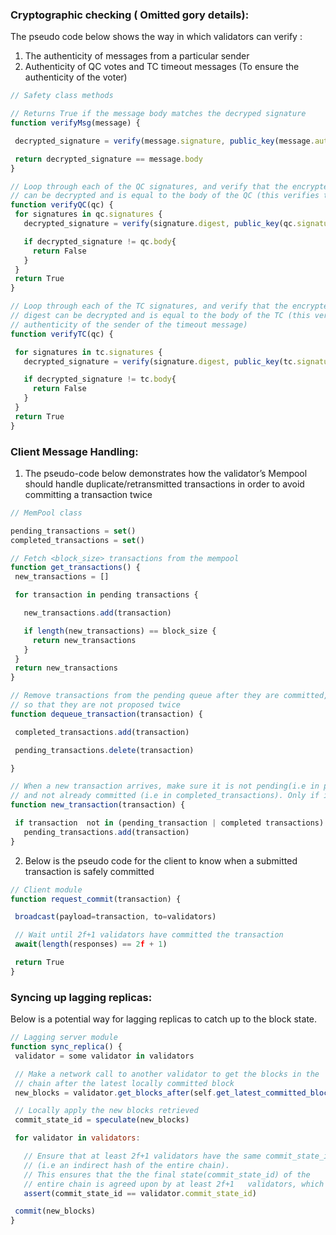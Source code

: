 ### Cryptographic checking ( Omitted gory details):

The pseudo code below shows the way in which validators can verify :
1. The authenticity of messages from a particular sender
2. Authenticity of QC votes and TC timeout messages (To ensure the authenticity of the voter)

```js
// Safety class methods

// Returns True if the message body matches the decryped signature
function verifyMsg(message) {

 decrypted_signature = verify(message.signature, public_key(message.author))

 return decrypted_signature == message.body
}

// Loop through each of the QC signatures, and verify that the encrypted digest
// can be decrypted and is equal to the body of the QC (this verifies the authenticity of the voter)
function verifyQC(qc) {
 for signatures in qc.signatures {
   decrypted_signature = verify(signature.digest, public_key(qc.signature.author))

   if decrypted_signature != qc.body{
     return False
   }
 }
 return True
}

// Loop through each of the TC signatures, and verify that the encrypted
// digest can be decrypted and is equal to the body of the TC (this verifies the
// authenticity of the sender of the timeout message)
function verifyTC(qc) {

 for signatures in tc.signatures {
   decrypted_signature = verify(signature.digest, public_key(tc.signature.author))

   if decrypted_signature != tc.body{
     return False
   }
 }
 return True
}
```

### Client Message Handling:

1. The pseudo-code below demonstrates how the validator’s Mempool should handle duplicate/retransmitted transactions in order to avoid committing a transaction twice

```js
// MemPool class

pending_transactions = set()
completed_transactions = set()

// Fetch <block_size> transactions from the mempool
function get_transactions() {
 new_transactions = []

 for transaction in pending transactions {

   new_transactions.add(transaction)

   if length(new_transactions) == block_size {
     return new_transactions
   }
 }
 return new_transactions
}

// Remove transactions from the pending queue after they are committed,
// so that they are not proposed twice
function dequeue_transaction(transaction) {

 completed_transactions.add(transaction)

 pending_transactions.delete(transaction)

}

// When a new transaction arrives, make sure it is not pending(i.e in pending_transactions)
// and not already committed (i.e in completed_transactions). Only if it is a new transaction, add it to queue
function new_transaction(transaction) {

 if transaction  not in (pending_transaction | completed transactions)
   pending_transactions.add(transaction)
}
```

2. Below is the pseudo code for the client to know when a submitted transaction is safely committed

```js
// Client module
function request_commit(transaction) {

 broadcast(payload=transaction, to=validators)

 // Wait until 2f+1 validators have committed the transaction
 await(length(responses) == 2f + 1)

 return True
}
```


### Syncing up lagging replicas:
Below is a potential way for lagging replicas to catch up to the block state.

```js
// Lagging server module
function sync_replica() {
 validator = some validator in validators

 // Make a network call to another validator to get the blocks in the
 // chain after the latest locally committed block
 new_blocks = validator.get_blocks_after(self.get_latest_committed_block())

 // Locally apply the new blocks retrieved
 commit_state_id = speculate(new_blocks)

 for validator in validators:

   // Ensure that at least 2f+1 validators have the same commit_state_id
   // (i.e an indirect hash of the entire chain).
   // This ensures that the the final state(commit_state_id) of the
   // entire chain is agreed upon by at least 2f+1   validators, which means it must be actual state
   assert(commit_state_id == validator.commit_state_id)

 commit(new_blocks)
}
```

